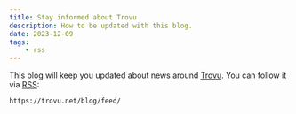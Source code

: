 ```yaml
---
title: Stay informed about Trovu
description: How to be updated with this blog.
date: 2023-12-09
tags:
    - rss
---
```


This blog will keep you updated about news around [Trovu](https://trovu.net). You can follow it via [RSS](/feed/):

```md
https://trovu.net/blog/feed/
```
